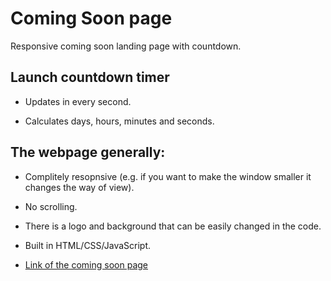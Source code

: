 # Coming Soon page
Responsive coming soon landing page with countdown.

## Launch countdown timer
* Updates in every second.

* Calculates days, hours, minutes and seconds.

## The webpage generally:
* Complitely resopnsive (e.g. if you want to make the window smaller it changes the way of view).

* No scrolling.

* There is a logo and background that can be easily changed in the code.

* Built in HTML/CSS/JavaScript.

* [Link of the coming soon page](https://elis-liselle.github.io/ComingSoon/index.html)
